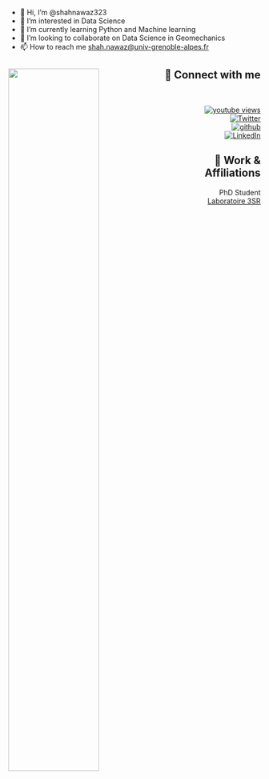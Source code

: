 - 👋 Hi, I’m @shahnawaz323
- 👀 I’m interested in Data Science
- 🌱 I’m currently learning Python and Machine learning
- 💞️ I’m looking to collaborate on Data Science in Geomechanics
- 📫 How to reach me shah.nawaz@univ-grenoble-alpes.fr

<!---
shahnawaz323/shahnawaz323 is a ✨ special ✨ repository because its `README.md` (this file) appears on your GitHub profile.
You can click the Preview link to take a look at your changes.
--->


<div id="toprow">
    <div align="left">
        <img align="left" width="60%" src="assets/yt_views.png">
    </div>
    <div align="right">
        <h2>🤝 Connect with me</h2>
        <br/>
        <dl>
        <dt>
        <a href="https://www.youtube.com/channel/UCx4UKCgQR7ZElp2zCTFAaYQ?sub_confirmation=1">
        <img alt="youtube views" title="YouTube Views" alt="youtube views" src="https://img.shields.io/youtube/channel/views/UCx4UKCgQR7ZElp2zCTFAaYQ?style=social"/></a> 
        </dt>
        <dt>
            <a href="https://twitter.com/shah_f1">
                <img src="https://img.shields.io/twitter/follow/shah_f1?style=social" alt="Twitter">
            </a>
        </dt>
        <dt>
            <a href="https://github.com/shahnawaz323">
                <img src="https://img.shields.io/github/followers/shahnawaz323?style=social" alt="github">
            </a>
        </dt>
        <dt>
        <a href="https://www.linkedin.com/in/shah-nawaz/">
            <img src="assets/linkedin.svg" alt="LinkedIn">
        </a>
        </dt>
        </dl>
        <h2>💼 Work & Affiliations</h2>
        <dl>
        <dt>PhD Student</dt>
        <dd>
            <a href="https://3sr.univ-grenoble-alpes.fr/">Laboratoire 3SR</a>
        </dd>
        </dl>
    </div>
</div>
